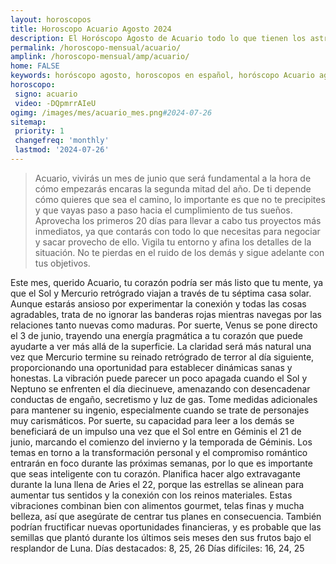 ```yaml
---
layout: horoscopos
title: Horoscopo Acuario Agosto 2024
description: El Horóscopo Agosto de Acuario todo lo que tienen los astros preparados para este mes, amor, trabajo, familia. Todo sobre astrologia, tarot, predicciones. Horoscopo gratis en español, predicciones y astrología.
permalink: /horoscopo-mensual/acuario/
amplink: /horoscopo-mensual/amp/acuario/
home: FALSE
keywords: horóscopo agosto, horoscopos en español, horóscopo Acuario agosto , horóscopo esperanza gracia, horoscop, horóscopos gratis, horoscopo Acuario, Tarot, Astrologia, Zodíaco, Acuario, horoscopo gratis, horoscopo del mes 
horoscopo:
 signo: acuario
 video: -DQpmrrAIeU
ogimg: /images/mes/acuario_mes.png#2024-07-26
sitemap:
 priority: 1
 changefreq: 'monthly'
 lastmod: '2024-07-26'
---
```



 > Acuario, vivirás un mes de junio que será fundamental a la hora de cómo empezarás encaras la segunda mitad del año. De ti depende cómo quieres que sea el camino, lo importante es que no te precipites y que vayas paso a paso hacia el cumplimiento de tus sueños. Aprovecha los primeros 20 días para llevar a cabo tus proyectos más inmediatos, ya que contarás con todo lo que necesitas para negociar y sacar provecho de ello. Vigila tu entorno y afina los detalles de la situación. No te pierdas en el ruido de los demás y sigue adelante con tus objetivos.



Este mes, querido Acuario, tu corazón podría ser más listo que tu mente, ya que el Sol y Mercurio retrógrado viajan a través de tu séptima casa solar. Aunque estarás ansioso por experimentar la conexión y todas las cosas agradables, trata de no ignorar las banderas rojas mientras navegas por las relaciones tanto nuevas como maduras.
Por suerte, Venus se pone directo el 3 de junio, trayendo una energía pragmática a tu corazón que puede ayudarte a ver más allá de la superficie. La claridad será más natural una vez que Mercurio termine su reinado retrógrado de terror al día siguiente, proporcionando una oportunidad para establecer dinámicas sanas y honestas.
La vibración puede parecer un poco apagada cuando el Sol y Neptuno se enfrenten el día diecinueve, amenazando con desencadenar conductas de engaño, secretismo y luz de gas. Tome medidas adicionales para mantener su ingenio, especialmente cuando se trate de personajes muy carismáticos.
Por suerte, su capacidad para leer a los demás se beneficiará de un impulso una vez que el Sol entre en Géminis el 21 de junio, marcando el comienzo del invierno y la temporada de Géminis. Los temas en torno a la transformación personal y el compromiso romántico entrarán en foco durante las próximas semanas, por lo que es importante que seas inteligente con tu corazón.
Planifica hacer algo extravagante durante la luna llena de Aries el 22, porque las estrellas se alinean para aumentar tus sentidos y la conexión con los reinos materiales. Estas vibraciones combinan bien con alimentos gourmet, telas finas y mucha belleza, así que asegúrate de centrar tus planes en consecuencia. También podrían fructificar nuevas oportunidades financieras, y es probable que las semillas que plantó durante los últimos seis meses den sus frutos bajo el resplandor de Luna.
Días destacados: 8, 25, 26
Días difíciles: 16, 24, 25